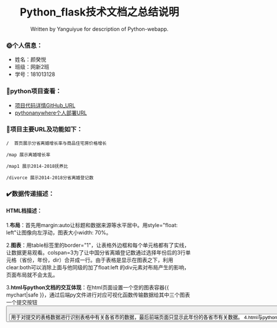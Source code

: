 <div align="center">
  <h1>Python_flask技术文档之总结说明</h1>
  <p>Written by Yanguiyue for description of Python-webapp.</p>
</div>

### :sun_with_face:**个人信息**：
* 姓名：颜癸悦
* 班级：网新2班
* 学号：181013128  

### :link:**python项目查看**：
* [项目代码详情GitHub_URL](https://github.com/guiyueYan/python-flask/tree/master/python-web)
* [pythonanywhere个人部署URL](http://yuiane.pythonanywhere.com/)  

### :thought_balloon:项目主要URL及功能如下：  

    /  首页展示分省离婚增长率与商品住宅房价格增长  

    /map 展示离婚增长率  

    /map1 展示2014-2018抚养比  

    /divorce 展示2014-2018分省离婚登记数  

### :heavy_check_mark:**数据传递描述**：  

#### HTML档描述：

1.**布局**：首先用margin:auto让标题和数据来源等水平居中。用style="float: left"让图像向左浮动，图表大小width: 70%。  


2.**图表**：用table标签里的border="1"，让表格外边框和每个单元格都有了实线，让数据更易观看。colspan=3为了让中国分省离婚登记数通过选择年份后的3行单元格（省份，年份，dir）合并成一行。由于表格是显示在图表之下，利用clear:both可以消除上面与他同级的加了float:left 的div元素对布局产生的影响，页面布局就不会太乱。  


3.**html与python文档的交互体现**：在html页面设置一个空的图表容器{{ mychart|safe }}，通过后端py文件进行对应可视化函数传输数据给其中三个图表一个提交按钮<button type="submit">，提交时图表数据会提交到名为 "/" 的页面，也就是增长率对比图这个页面，map/map1/divorce的页面也是这种方法体现。最后一个各省份的图表通过select 元素创建多选下拉框（选择2014-2018年）。使用<select name="city"><option value="2014-2018年">用于对提交的表格数据进行识别表格中有关各省市的数据，最后前端页面只显示此年份的各省市有关数据。


4.**html与python档的交互**：利用{% if data %}和{% for i in col %}两个if语句用for循环选择app.py里最后一个函数的变量cols里面的省份，年份，dir。


5.**条件判断**：为了在图表下面加分析和结论，使用{% if %}标签，在app.py中每个函数中新建一个变量text1，然后在index.html中使用{% if %}标签进行判断。使得在每个图表的显示中都能显示出相应结论。&emsp;&emsp;&emsp;&emsp;&emsp;&emsp;&emsp;&emsp;&emsp;&emsp;&emsp;&emsp;&emsp;&emsp;&emsp;&emsp;&emsp;&emsp;&emsp;&emsp;&emsp;&emsp;&emsp;&emsp;&emsp;&emsp;&emsp;&emsp;&emsp;&emsp;&emsp;&emsp;&emsp;&emsp;&emsp;&emsp;&emsp;&emsp;&emsp;&emsp;&emsp;&emsp;&emsp;&emsp;&emsp;&emsp;&emsp;&emsp;&emsp;&emsp;&emsp;&emsp;   
#### python档描述：&emsp;&emsp;&emsp;&emsp;&emsp;&emsp;&emsp;&emsp;&emsp;&emsp;&emsp;&emsp;&emsp;&emsp;&emsp;&emsp;&emsp;&emsp;&emsp;&emsp;&emsp;&emsp;&emsp;&emsp;&emsp;&emsp;&emsp;&emsp;&emsp;&emsp;&emsp;&emsp;&emsp;&emsp;&emsp;&emsp;&emsp;&emsp;&emsp;&emsp;&emsp;&emsp;&emsp;&emsp;&emsp;&emsp;&emsp;&emsp;&emsp; &emsp;&emsp;&emsp;1.**主要运用的模块**：pandas、flask、pyecharts、numpy  
2.**具体操作**：


首先，每一个视图函数都要用pandas模块pd.read_csv（）读取每个表对应的csv文件数据。


然后用@app.route(路由规则) 的方式绑定可视化视图函数, route() 会告诉告诉 Flask 什么样的URL 能触发我们的函数，就像项目里的@app.route('/map')一样，接着将17级提供的图表函数放入py文件中。


最后return render_template会根据后面传入的参数，对html进行修改渲染。例如第一个图表：离婚年均增长率，用render_embed()将定义c的图表存储在图表容器myechart中，利用jinjia2语法的动态数据绑定将图表数据还有text1标签的内容一并对html进行渲染返回到前端页面。&emsp;&emsp;&emsp;&emsp;&emsp;&emsp;&emsp;&emsp;&emsp;&emsp;&emsp;&emsp;&emsp;&emsp;&emsp;&emsp;&emsp;&emsp;&emsp;&emsp;&emsp;&emsp;&emsp;&emsp;&emsp;&emsp;&emsp;&emsp;&emsp;&emsp;&emsp;&emsp;&emsp;&emsp;&emsp;&emsp;&emsp;&emsp;&emsp;&emsp;&emsp;&emsp;&emsp;&emsp;&emsp;&emsp;&emsp;&emsp;&emsp;&emsp;&emsp;&emsp;webapp动作描述：


1.**提交按钮**：项目启动后显示的主页面有三个提交按钮，分别对应的是中国分省离婚增长率与商品住宅房价格增长情况/离婚增长率/2014-2018抚养比这三个图表。通过点击可以跳转到相应的图表，并显示出相应的故事结论。


2.**下拉框**：通过选择查看各年份中国分省离婚登记数（2014-2018年）下拉框，Do it！实现相应各年份数据的提取，前端正确显示图和表的相应的数据交互变化。  

